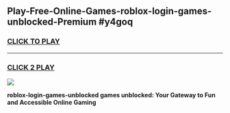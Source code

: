 
## Play-Free-Online-Games-roblox-login-games-unblocked-Premium #y4goq
<h3>
<a href="https://premium.freeplayer.one?title=roblox-login-games-unblocked&ref=8M">CLICK TO PLAY</a></h3>
<hr>

<h3>
<a href="https://premium.freeplayer.one?title=roblox-login-games-unblocked&ref=8M">CLICK 2 PLAY</a>
  
</h3>

<a href="https://premium.freeplayer.one?title=roblox-login-games-unblocked&ref=8M"><img src="https://clearcache.store/games.png"></a>


**roblox-login-games-unblocked games unblocked: Your Gateway to Fun and Accessible Online Gaming**
